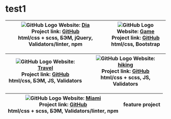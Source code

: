 # test1

![GitHub Logo](https://i.ibb.co/fQHKcrD/card0.jpg) Website: [Dia](https://leonidshv.github.io/dia/src/index.html) <br/> Project link: [GitHub](https://github.com/LeonidShv/dia)<br/>html/css + scss, БЭМ, jQuery, Validators/linter, npm  | ![GitHub Logo](https://i.ibb.co/t4X7x9g/card1.jpg) Website: [Game](https://leonidshv.github.io/gameBlog/) <br/> Project link: [GitHub](https://github.com/LeonidShv/gameBlog) <br/>html/css, Bootstrap
------------ | -------------

![GitHub Logo](https://i.ibb.co/31cPfZz/card2.jpg) Website: [Travel](https://leonidshv.github.io/travelBlog/) <br/> Project link: [GitHub](https://github.com/LeonidShv/travelBlog) <br/>html/css, БЭМ, JS, Validators | ![GitHub Logo](https://i.ibb.co/N67dzkh/card3.jpg) Website: [hiking](https://leonidshv.github.io/hikingClub/index.html) <br/> Project link: [GitHub](https://github.com/LeonidShv/hikingClub) <br/>html/css + scss, JS, Validators
------------ | -------------

![GitHub Logo](https://i.ibb.co/F00XFQt/card4.jpg) Website: [Miami](https://leonidshv.github.io/layout_miami/) <br/> Project link: [GitHub](https://github.com/LeonidShv/layout_miami/tree/develop) <br/>html/css + scss, БЭМ, Validators/linter, npm| feature project
------------ | -------------
